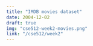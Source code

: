 ```yaml
---
title: "IMDB movies dataset"
date: 2004-12-02
draft: true
img: "cse512-week2-movies.png"
link: "/cse512/week2"
---
```


